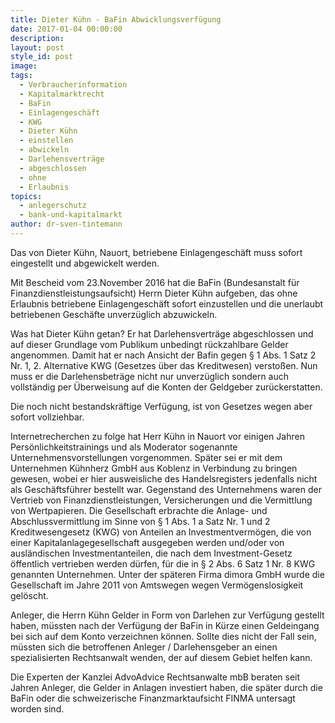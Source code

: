 ```yaml
---
title: Dieter Kühn - BaFin Abwicklungsverfügung
date: 2017-01-04 00:00:00
description:
layout: post
style_id: post
image:
tags:
  - Verbraucherinformation
  - Kapitalmarktrecht
  - BaFin
  - Einlagengeschäft
  - KWG
  - Dieter Kühn
  - einstellen
  - abwickeln
  - Darlehensverträge
  - abgeschlossen
  - ohne
  - Erlaubnis
topics:
  - anlegerschutz
  - bank-und-kapitalmarkt
author: dr-sven-tintemann
---
```

Das von Dieter Kühn, Nauort, betriebene Einlagengeschäft muss sofort eingestellt und abgewickelt werden.

Mit Bescheid vom 23.November 2016 hat die BaFin (Bundesanstalt für Finanzdienstleistungsaufsicht) Herrn Dieter Kühn aufgeben, das ohne Erlaubnis betriebene Einlagengeschäft sofort einzustellen und die unerlaubt betriebenen Geschäfte unverzüglich abzuwickeln.

Was hat Dieter Kühn getan? Er hat Darlehensverträge abgeschlossen und auf dieser Grundlage vom Publikum unbedingt rückzahlbare Gelder angenommen. Damit hat er nach Ansicht der Bafin gegen § 1 Abs. 1 Satz 2 Nr. 1, 2. Alternative KWG (Gesetzes über das Kreditwesen) verstoßen. Nun muss er die Darlehensbeträge nicht nur unverzüglich sondern auch vollständig per Überweisung auf die Konten der Geldgeber zurückerstatten.

Die noch nicht bestandskräftige Verfügung, ist von Gesetzes wegen aber sofort vollziehbar.

Internetrecherchen zu folge hat Herr Kühn in Nauort vor einigen Jahren Persönlichkeitstrainings und als Moderator sogenannte Unternehmensvorstellungen vorgenommen. Später sei er mit dem Unternehmen Kühnherz GmbH aus Koblenz in Verbindung zu bringen gewesen, wobei er hier ausweisliche des Handelsregisters jedenfalls nicht als Geschäftsführer bestellt war. Gegenstand des Unternehmens waren der Vertrieb von Finanzdienstleistungen, Versicherungen und die Vermittlung von Wertpapieren. Die Gesellschaft erbrachte die Anlage- und Abschlussvermittlung im Sinne von § 1 Abs. 1 a Satz Nr. 1 und 2 Kreditwesengesetz (KWG) von Anteilen an Investmentvermögen, die von einer Kapitalanlagegesellschaft ausgegeben werden und/oder von ausländischen Investmentanteilen, die nach dem Investment-Gesetz öffentlich vertrieben werden dürfen, für die in § 2 Abs. 6 Satz 1 Nr. 8 KWG genannten Unternehmen. Unter der späteren Firma dimora GmbH wurde die Gesellschaft im Jahre 2011 von Amtswegen wegen Vermögenslosigkeit gelöscht.

Anleger, die Herrn Kühn Gelder in Form von Darlehen zur Verfügung gestellt haben, müssten nach der Verfügung der BaFin in Kürze einen Geldeingang bei sich auf dem Konto verzeichnen können. Sollte dies nicht der Fall sein, müssten sich die betroffenen Anleger / Darlehensgeber an einen spezialisierten Rechtsanwalt wenden, der auf diesem Gebiet helfen kann.

Die Experten der Kanzlei AdvoAdvice Rechtsanwalte mbB beraten seit Jahren Anleger, die Gelder in Anlagen investiert haben, die später durch die BaFin oder die schweizerische Finanzmarktaufsicht FINMA untersagt worden sind.